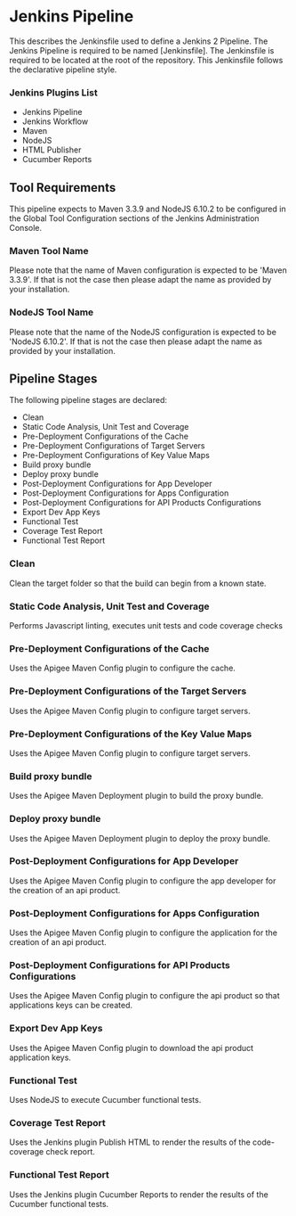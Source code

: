 # Jenkins Pipeline

This describes the Jenkinsfile used to define
a Jenkins 2 Pipeline. The Jenkins Pipeline is required to be named 
[Jenkinsfile]. The Jenkinsfile is required to be located at the root of
the repository. This Jenkinsfile follows the declarative
pipeline style. 

### Jenkins Plugins List
* Jenkins Pipeline 
* Jenkins Workflow
* Maven 
* NodeJS 
* HTML Publisher
* Cucumber Reports
 
## Tool Requirements

This pipeline expects to Maven 3.3.9 and NodeJS 6.10.2 to be 
configured in the Global Tool Configuration sections of the 
Jenkins Administration Console. 

### Maven Tool Name
Please note that the name of Maven configuration is expected to 
be 'Maven 3.3.9'. If that is not the case then please adapt the name 
as provided by your installation.

### NodeJS Tool Name
Please note that the name of the NodeJS configuration is expected to
be 'NodeJS 6.10.2'. If that is not the case then please adapt the name 
as provided by your installation.

## Pipeline Stages
The following pipeline stages are declared:

* Clean
* Static Code Analysis, Unit Test and Coverage
* Pre-Deployment Configurations of the Cache
* Pre-Deployment Configurations of Target Servers
* Pre-Deployment Configurations of Key Value Maps
* Build proxy bundle
* Deploy proxy bundle
* Post-Deployment Configurations for App Developer
* Post-Deployment Configurations for Apps Configuration
* Post-Deployment Configurations for API Products Configurations
* Export Dev App Keys
* Functional Test
* Coverage Test Report
* Functional Test Report

### Clean
Clean the target folder so that the build can begin from a
known state.

### Static Code Analysis, Unit Test and Coverage
Performs Javascript linting, executes unit tests and code 
coverage checks

### Pre-Deployment Configurations of the Cache
Uses the Apigee Maven Config plugin to configure the cache.

### Pre-Deployment Configurations of the Target Servers
Uses the Apigee Maven Config plugin to configure target servers.

### Pre-Deployment Configurations of the Key Value Maps
Uses the Apigee Maven Config plugin to configure target servers.

### Build proxy bundle
Uses the Apigee Maven Deployment plugin to build the proxy 
bundle.

### Deploy proxy bundle
Uses the Apigee Maven Deployment plugin to deploy the proxy 
bundle.

### Post-Deployment Configurations for App Developer
Uses the Apigee Maven Config plugin to configure the app
developer for the creation of an api product.

### Post-Deployment Configurations for Apps Configuration
Uses the Apigee Maven Config plugin to configure the application
for the creation of an api product.

### Post-Deployment Configurations for API Products Configurations
Uses the Apigee Maven Config plugin to configure the api product
so that applications keys can be created.

### Export Dev App Keys
Uses the Apigee Maven Config plugin to download the api product
application keys.

### Functional Test
Uses NodeJS to execute Cucumber functional tests.

### Coverage Test Report
Uses the Jenkins plugin Publish HTML to render the results of the code-coverage check
report.

### Functional Test Report
Uses the Jenkins plugin Cucumber Reports to render the results
 of the Cucumber functional tests.



